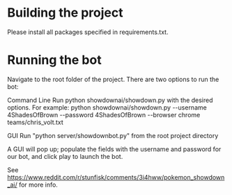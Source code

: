 # Building the project
Please install all packages specified in requirements.txt.

# Running the bot
Navigate to the root folder of the project. There are two options to run the bot:

Command Line
Run python showdownai/showdown.py with the desired options. For example:
python showdownai/showdown.py --username 4ShadesOfBrown --password 4ShadesOfBrown --browser chrome teams/chris_volt.txt

GUI
Run "python server/showdownbot.py" from the root project directory

A GUI will pop up; populate the fields with the username and
password for our bot, and click play to launch the bot.

See https://www.reddit.com/r/stunfisk/comments/3i4hww/pokemon_showdown_ai/
for more info.

